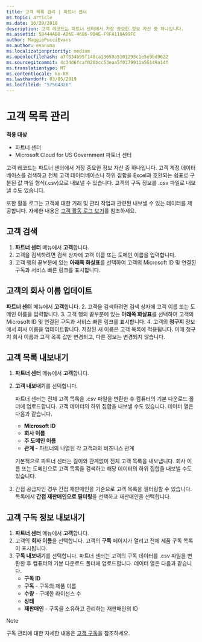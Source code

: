 ```yaml
---
title: 고객 목록 관리 | 파트너 센터
ms.topic: article
ms.date: 10/29/2018
description: 고객 레코드는 파트너 센터에서 가장 중요한 정보 자산 중 하나입니다.
ms.assetid: 58444AB8-AD6E-4686-9D4E-F9FA110A99FC
author: MaggiePucciEvans
ms.author: evansma
ms.localizationpriority: medium
ms.openlocfilehash: a7f334b95f148ca13659a5101293c1e5e9bd9622
ms.sourcegitcommit: 4c34d6fcaf020bcc53eaa5f0379011a56149a14f
ms.translationtype: MT
ms.contentlocale: ko-KR
ms.lasthandoff: 03/05/2019
ms.locfileid: "57584326"
---
```

# <a name="manage-your-customer-list"></a>고객 목록 관리

**적용 대상**

-  파트너 센터
-  Microsoft Cloud for US Government 파트너 센터


고객 레코드는 파트너 센터에서 가장 중요한 정보 자산 중 하나입니다. 고객 계정 데이터베이스를 검색하고 전체 고객 데이터베이스나 하위 집합을 Excel과 호환되는 쉼표로 구분된 값 파일 형식(.csv)으로 내보낼 수 있습니다. 고객의 구독 정보를 .csv 파일로 내보낼 수도 있습니다.

또한 활동 로그는 고객에 대한 거래 및 관리 작업과 관련된 내보낼 수 있는 데이터를 제공합니다. 자세한 내용은 [고객 활동 로그 보기](activity-logs.md)를 참조하세요.


## <a name="search-for-a-customer"></a>고객 검색

1.  **파트너 센터** 메뉴에서 **고객**합니다.
2.  고객을 검색하려면 검색 상자에 고객 이름 또는 도메인 이름을 입력합니다.
3.  고객 행의 끝부분에 있는 **아래쪽 화살표**를 선택하여 고객의 Microsoft ID 및 연결된 구독과 서비스 빠른 링크를 표시합니다.

## <a name="update-a-customers-company-name"></a>고객의 회사 이름 업데이트

**파트너 센터** 메뉴에서 **고객**합니다.
2.  고객을 검색하려면 검색 상자에 고객 이름 또는 도메인 이름을 입력합니다.
3.  고객 행의 끝부분에 있는 **아래쪽 화살표**를 선택하여 고객의 Microsoft ID 및 연결된 구독과 서비스 빠른 링크를 표시합니다.
4.  고객의 **청구지** 정보에서 회사 이름을 업데이트합니다. 저장된 새 이름은 고객 목록에 적용됩니다. 이때 청구지 회사 이름과 고객 목록 값만 변경되고, 다른 정보는 변경되지 않습니다.

## <a name="export-your-customer-list"></a>고객 목록 내보내기

1.  **파트너 센터** 메뉴에서 **고객**합니다.
2.  **고객 내보내기**를 선택합니다.

    파트너 센터는 전체 고객 목록을 .csv 파일을 변환한 후 컴퓨터의 기본 다운로드 폴더에 업로드합니다. 고객 데이터의 하위 집합을 내보낼 수도 있습니다. 데이터 열은 다음과 같습니다.

    -   **Microsoft ID**
    -   **회사 이름**
    -   **주 도메인 이름**
    -   **관계** - 파트너의 나열된 각 고객과의 비즈니스 관계

    기본적으로 파트너 센터는 길이와 관계없이 전체 고객 목록을 내보냅니다. 회사 이름 또는 도메인으로 고객 목록을 검색하고 해당 데이터의 하위 집합을 내보낼 수도 있습니다.

3.  간접 공급자인 경우 간접 재판매인을 기준으로 고객 목록을 필터링할 수 있습니다. 목록에서 **간접 재판매인으로 필터링**을 선택하고 재판매인을 선택합니다.


## <a name="export-customer-subscription-information"></a>고객 구독 정보 내보내기

1.  **파트너 센터** 메뉴에서 **고객**합니다.
2.  고객의 **회사 이름**을 선택합니다. 고객의 **구독** 페이지가 열리고 전체 제품 구독 목록이 표시됩니다.
3.  **구독 내보내기**를 선택합니다. 파트너 센터는 고객의 구독 데이터를 .csv 파일을 변환한 후 컴퓨터의 기본 다운로드 폴더에 업로드합니다. 데이터 열은 다음과 같습니다.
    -   **구독 ID**
    -   **구독** - 구독의 제품 이름
    -   **수량** - 구매한 라이선스 수
    -   **상태**
    -   **재판매인** - 구독을 소유하고 관리하는 재판매인의 ID

> [!NOTE]  
> 구독 관리에 대한 자세한 내용은 [고객 구독](customer-subscriptions.md)을 참조하세요.

     

 

 



